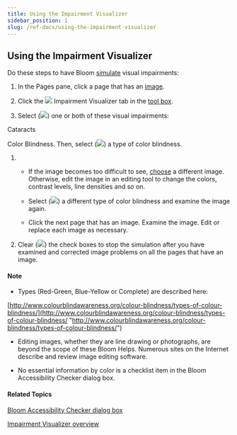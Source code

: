 ```yaml
---
title: Using the Impairment Visualizer
sidebar_position: 1
slug: /ref-docs/using-the-impairment-visualizer
---
```


## Using the Impairment Visualizer

Do these steps to have Bloom [simulate](Impairment_Visualizer_overview.md) visual impairments:

1.  In the Pages pane, click a page that has an [image](../../../Concepts/Picture.md).
    
2.  Click the ![](/ref-docs-assets/images/Tasks/Edit_tasks/Impairment_Visualizer/ImpairmentVisualizerBlueIcon.png) Impairment Visualizer tab in the [tool box](../../../Concepts/Tool_Box.md).
    
3.  Select (![](/ref-docs-assets/images/Tasks/Edit_tasks/Image_Description_Tool/SelectedReminder.png)) one or both of these visual impairments:
    

Cataracts

Color Blindness. Then, select (![](/ref-docs-assets/images/Tasks/Edit_tasks/Impairment_Visualizer/SelectedRadioButton.png)) a type of color blindness.

1.  -   If the image becomes too difficult to see, [choose](../Change_picture.md) a different image. Otherwise, edit the image in an editing tool to change the colors, contrast levels, line densities and so on.
        
    -   Select (![](/ref-docs-assets/images/Tasks/Edit_tasks/Impairment_Visualizer/SelectedRadioButton.png)) a different type of color blindness and examine the image again.
        
    -   Click the next page that has an image. Examine the image. Edit or replace each image as necessary.
        

4.  Clear (![](/ref-docs-assets/images/UncheckedBox.PNG)) the check boxes to stop the simulation after you have examined and corrected image problems on all the pages that have an image.
    

#### Note

-   Types (Red-Green, Blue-Yellow or Complete) are described here:
    

[http://www.colourblindawareness.org/colour-blindness/types-of-colour-blindness/](http://www.colourblindawareness.org/colour-blindness/types-of-colour-blindness/ "http://www.colourblindawareness.org/colour-blindness/types-of-colour-blindness/")

-   Editing images, whether they are line drawing or photographs, are beyond the scope of these Bloom Helps. Numerous sites on the Internet describe and review image editing software.
    
-   No essential information by color is a checklist item in the Bloom Accessibility Checker dialog box.
    

#### Related Topics

[Bloom Accessibility Checker dialog box](../../../User_Interface/Dialog_boxes/Bloom_Accessibility_Checker_dialog_box.md)

[Impairment Visualizer overview](Impairment_Visualizer_overview.md)